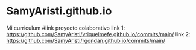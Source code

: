 # SamyAristi.github.io
Mi curriculum
#link proyecto colaborativo
link 1: https://github.com/SamyAristi/vriquelmefe.github.io/commits/main/
link 2: https://github.com/SamyAristi/rgondan.github.io/commits/main/